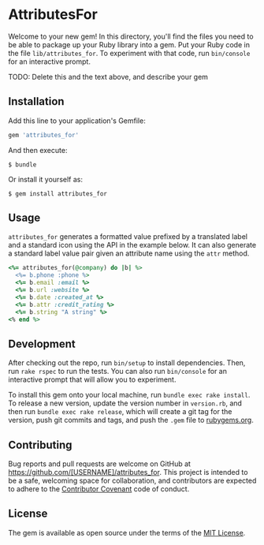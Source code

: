 # AttributesFor

Welcome to your new gem! In this directory, you'll find the files you need to be able to package up your Ruby library into a gem. Put your Ruby code in the file `lib/attributes_for`. To experiment with that code, run `bin/console` for an interactive prompt.

TODO: Delete this and the text above, and describe your gem

## Installation

Add this line to your application's Gemfile:

```ruby
gem 'attributes_for'
```

And then execute:

    $ bundle

Or install it yourself as:

    $ gem install attributes_for

## Usage

`attributes_for` generates a formatted value prefixed by a translated
label and a standard icon using the API in the example below. It can also generate a
standard label value pair given an attribute name using the `attr` method.

```ruby
<%= attributes_for(@company) do |b| %>
  <%= b.phone :phone %>
  <%= b.email :email %>
  <%= b.url :website %>
  <%= b.date :created_at %>
  <%= b.attr :credit_rating %>
  <%= b.string "A string" %>
<% end %>
```

## Development

After checking out the repo, run `bin/setup` to install dependencies. Then, run `rake rspec` to run the tests. You can also run `bin/console` for an interactive prompt that will allow you to experiment.

To install this gem onto your local machine, run `bundle exec rake install`. To release a new version, update the version number in `version.rb`, and then run `bundle exec rake release`, which will create a git tag for the version, push git commits and tags, and push the `.gem` file to [rubygems.org](https://rubygems.org).

## Contributing

Bug reports and pull requests are welcome on GitHub at https://github.com/[USERNAME]/attributes_for. This project is intended to be a safe, welcoming space for collaboration, and contributors are expected to adhere to the [Contributor Covenant](contributor-covenant.org) code of conduct.


## License

The gem is available as open source under the terms of the [MIT License](http://opensource.org/licenses/MIT).

